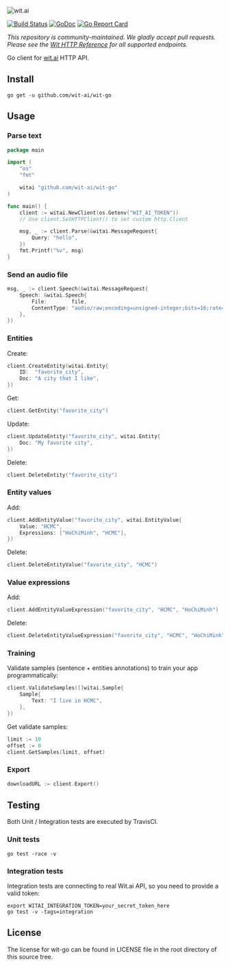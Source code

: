 ![wit.ai](https://s3.amazonaws.com/pliutau.com/wit.png)

[![Build Status](https://travis-ci.org/wit-ai/wit-go.svg?branch=master)](https://travis-ci.org/wit-ai/wit-go) [![GoDoc](https://godoc.org/github.com/wit-ai/wit-go?status.svg)](https://godoc.org/github.com/wit-ai/wit-go) [![Go Report Card](https://goreportcard.com/badge/github.com/wit-ai/wit-go)](https://goreportcard.com/report/github.com/wit-ai/wit-go)

*This repository is community-maintained. We gladly accept pull requests. Please see the [Wit HTTP Reference](https://wit.ai/docs/http/latest) for all supported endpoints.*

Go client for [wit.ai](https://wit.ai/) HTTP API.

## Install

```
go get -u github.com/wit-ai/wit-go
```

## Usage

### Parse text

```go
package main

import (
	"os"
	"fmt"

	witai "github.com/wit-ai/wit-go"
)

func main() {
	client := witai.NewClient(os.Getenv("WIT_AI_TOKEN"))
	// Use client.SetHTTPClient() to set custom http.Client

	msg, _ := client.Parse(&witai.MessageRequest{
		Query: "hello",
	})
	fmt.Printf("%v", msg)
}
```

### Send an audio file

```go
msg, _ := client.Speech(&witai.MessageRequest{
	Speech: &witai.Speech{
		File:        file,
		ContentType: "audio/raw;encoding=unsigned-integer;bits=16;rate=16k;endian=little",
	},
})
```

### Entities

Create:
```go
client.CreateEntity(witai.Entity{
	ID:  "favorite_city",
	Doc: "A city that I like",
})
```

Get:
```go
client.GetEntity("favorite_city")
```

Update:
```go
client.UpdateEntity("favorite_city", witai.Entity{
	Doc: "My favorite city",
})
```

Delete:
```go
client.DeleteEntity("favorite_city")
```

### Entity values

Add:
```go
client.AddEntityValue("favorite_city", witai.EntityValue{
	Value: "HCMC",
	Expressions: ["HoChiMinh", "HCMC"],
})
```

Delete:
```go
client.DeleteEntityValue("favorite_city", "HCMC")
```

### Value expressions

Add:
```go
client.AddEntityValueExpression("favorite_city", "HCMC", "HoChiMinh")
```

Delete:
```go
client.DeleteEntityValueExpression("favorite_city", "HCMC", "HoChiMinh")
```

### Training

Validate samples (sentence + entities annotations) to train your app programmatically:
```go
client.ValidateSamples([]witai.Sample{
	Sample{
		Text: "I live in HCMC",
	},
})
```

Get validate samples:
```go
limit := 10
offset := 0
client.GetSamples(limit, offset)
```

### Export

```go
downloadURL := client.Export()
```

## Testing

Both Unit / Integration tests are executed by TravisCI.

### Unit tests

```
go test -race -v
```

### Integration tests

Integration tests are connecting to real Wit.ai API, so you need to provide a valid token:

```
export WITAI_INTEGRATION_TOKEN=your_secret_token_here
go test -v -tags=integration
```


## License

The license for wit-go can be found in LICENSE file in the root directory of this source tree.
